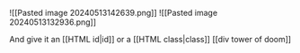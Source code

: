 
![[Pasted image 20240513142639.png]]
![[Pasted image 20240513132936.png]]

And give it an [[HTML id|id]] or a [[HTML class|class]]
[[div tower of doom]]

